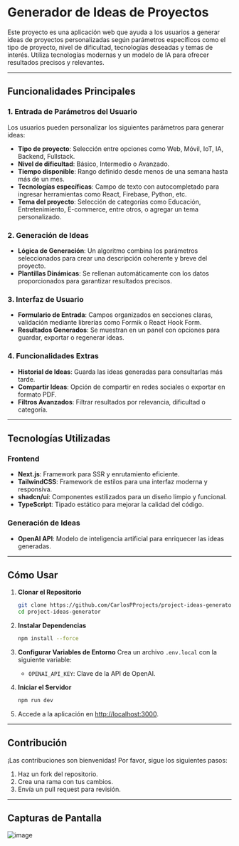 # Generador de Ideas de Proyectos

Este proyecto es una aplicación web que ayuda a los usuarios a generar ideas de proyectos personalizadas según parámetros específicos como el tipo de proyecto, nivel de dificultad, tecnologías deseadas y temas de interés. Utiliza tecnologías modernas y un modelo de IA para ofrecer resultados precisos y relevantes.

---

## **Funcionalidades Principales**

### **1. Entrada de Parámetros del Usuario**
Los usuarios pueden personalizar los siguientes parámetros para generar ideas:

- **Tipo de proyecto**: Selección entre opciones como Web, Móvil, IoT, IA, Backend, Fullstack.
- **Nivel de dificultad**: Básico, Intermedio o Avanzado.
- **Tiempo disponible**: Rango definido desde menos de una semana hasta más de un mes.
- **Tecnologías específicas**: Campo de texto con autocompletado para ingresar herramientas como React, Firebase, Python, etc.
- **Tema del proyecto**: Selección de categorías como Educación, Entretenimiento, E-commerce, entre otros, o agregar un tema personalizado.

### **2. Generación de Ideas**
- **Lógica de Generación**: Un algoritmo combina los parámetros seleccionados para crear una descripción coherente y breve del proyecto.
- **Plantillas Dinámicas**: Se rellenan automáticamente con los datos proporcionados para garantizar resultados precisos.

### **3. Interfaz de Usuario**
- **Formulario de Entrada**: Campos organizados en secciones claras, validación mediante librerías como Formik o React Hook Form.
- **Resultados Generados**: Se muestran en un panel con opciones para guardar, exportar o regenerar ideas.

### **4. Funcionalidades Extras**
- **Historial de Ideas**: Guarda las ideas generadas para consultarlas más tarde.
- **Compartir Ideas**: Opción de compartir en redes sociales o exportar en formato PDF.
- **Filtros Avanzados**: Filtrar resultados por relevancia, dificultad o categoría.

---

## **Tecnologías Utilizadas**

### **Frontend**
- **Next.js**: Framework para SSR y enrutamiento eficiente.
- **TailwindCSS**: Framework de estilos para una interfaz moderna y responsiva.
- **shadcn/ui**: Componentes estilizados para un diseño limpio y funcional.
- **TypeScript**: Tipado estático para mejorar la calidad del código.

### **Generación de Ideas**
- **OpenAI API**: Modelo de inteligencia artificial para enriquecer las ideas generadas.

---

## **Cómo Usar**

1. **Clonar el Repositorio**
   ```bash
   git clone https://github.com/CarlosPProjects/project-ideas-generator.git
   cd project-ideas-generator
   ```

2. **Instalar Dependencias**
   ```bash
   npm install --force
   ```

3. **Configurar Variables de Entorno**
   Crea un archivo `.env.local` con la siguiente variable:
   - `OPENAI_API_KEY`: Clave de la API de OpenAI.

4. **Iniciar el Servidor**
   ```bash
   npm run dev
   ```

5. Accede a la aplicación en [http://localhost:3000](http://localhost:3000).

---

## **Contribución**

¡Las contribuciones son bienvenidas! Por favor, sigue los siguientes pasos:
1. Haz un fork del repositorio.
2. Crea una rama con tus cambios.
3. Envía un pull request para revisión.

---

## **Capturas de Pantalla**

![image](https://github.com/user-attachments/assets/956ad1de-df5c-46a5-9f2c-c67c5c68ba4d)
